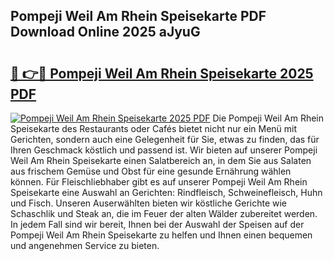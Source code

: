 ## Pompeji Weil Am Rhein Speisekarte PDF Download Online 2025 aJyuG

# <h2><a href="http://gc65b33.nevu.top/?p=Pompeji+Weil+Am+Rhein+Speisekarte">🔗 👉🔴 Pompeji Weil Am Rhein Speisekarte 2025 PDF</a></h2>

[![Pompeji Weil Am Rhein Speisekarte 2025 PDF](https://i.imgur.com/dBaPXMq.png)](http://gc65b33.nevu.top/?p=Pompeji+Weil+Am+Rhein+Speisekarte)
Die Pompeji Weil Am Rhein Speisekarte des Restaurants oder Cafés bietet nicht nur ein Menü mit Gerichten, sondern auch eine Gelegenheit für Sie, etwas zu finden, das für Ihren Geschmack köstlich und passend ist. Wir bieten auf unserer Pompeji Weil Am Rhein Speisekarte einen Salatbereich an, in dem Sie aus Salaten aus frischem Gemüse und Obst für eine gesunde Ernährung wählen können. Für Fleischliebhaber gibt es auf unserer Pompeji Weil Am Rhein Speisekarte eine Auswahl an Gerichten: Rindfleisch, Schweinefleisch, Huhn und Fisch. Unseren Auserwählten bieten wir köstliche Gerichte wie Schaschlik und Steak an, die im Feuer der alten Wälder zubereitet werden. In jedem Fall sind wir bereit, Ihnen bei der Auswahl der Speisen auf der Pompeji Weil Am Rhein Speisekarte zu helfen und Ihnen einen bequemen und angenehmen Service zu bieten.
